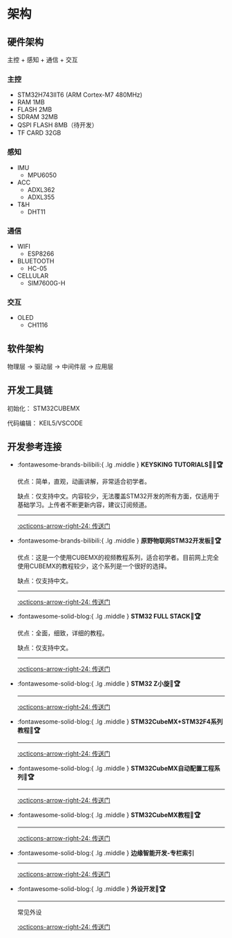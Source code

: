 # 架构

## 硬件架构

主控 + 感知 + 通信 + 交互


### 主控

- STM32H743IIT6 (ARM Cortex-M7 480MHz)
- RAM 1MB
- FLASH 2MB
- SDRAM 32MB
- QSPI FLASH 8MB（待开发）
- TF CARD 32GB

### 感知
- IMU
    - MPU6050
- ACC
    - ADXL362
    - ADXL355
- T&H
    - DHT11

### 通信
- WIFI
    - ESP8266
- BLUETOOTH
    - HC-05
- CELLULAR
    - SIM7600G-H

### 交互
- OLED
    - CH1116

## 软件架构

物理层 -> 驱动层 -> 中间件层 -> 应用层 

## 开发工具链

初始化： STM32CUBEMX

代码编辑： KEIL5/VSCODE

## 开发参考连接


<div class="grid cards" markdown>

-   :fontawesome-brands-bilibili:{ .lg .middle } __KEYSKING TUTORIALS🎯✅🏆__

    优点：简单，直观，动画讲解，非常适合初学者。

    缺点：仅支持中文。内容较少，无法覆盖STM32开发的所有方面，仅适用于基础学习。上传者不断更新内容，建议订阅频道。

    ---

    [:octicons-arrow-right-24: <a href="https://www.bilibili.com/video/BV12v4y1y7uV/?spm_id_from=333.788&vd_source=5a427660f0337fedc22d4803661d493f" target="_blank"> 传送门 </a>](#)

</div>

<div class="grid cards" markdown>

-   :fontawesome-brands-bilibili:{ .lg .middle } __原野物联网STM32开发板🎯🏆__

    优点：这是一个使用CUBEMX的视频教程系列，适合初学者。目前网上完全使用CUBEMX的教程较少，这个系列是一个很好的选择。

    缺点：仅支持中文。

    ---

    [:octicons-arrow-right-24: <a href="https://space.bilibili.com/1341140649/channel/series" target="_blank"> 传送门 </a>](#)

</div>

<div class="grid cards" markdown>

-   :fontawesome-solid-blog:{ .lg .middle } __STM32 FULL STACK🎯🏆__

    优点：全面，细致，详细的教程。

    缺点：仅支持中文。

    ---

    [:octicons-arrow-right-24: <a href="https://blog.csdn.net/Mculover666/article/details/126943245" target="_blank"> 传送门 </a>](#)

-   :fontawesome-solid-blog:{ .lg .middle } __STM32 Z小旋🎯🏆__

    ---

    [:octicons-arrow-right-24: <a href="https://blog.csdn.net/as480133937/category_9188655.html" target="_blank"> 传送门 </a>](#)

-   :fontawesome-solid-blog:{ .lg .middle } __STM32CubeMX+STM32F4系列教程🎯🏆__

    ---

    [:octicons-arrow-right-24: <a href="https://www.cnblogs.com/lc-guo/p/17937268" target="_blank"> 传送门 </a>](#)

-   :fontawesome-solid-blog:{ .lg .middle } __STM32CubeMX自动配置工程系列🎯🏆__

    ---

    [:octicons-arrow-right-24: <a href="https://blog.csdn.net/weixin_42880082/category_12054555.html" target="_blank"> 传送门 </a>](#)

-   :fontawesome-solid-blog:{ .lg .middle } __STM32CubeMX教程🎯🏆__

    ---

    [:octicons-arrow-right-24: <a href="https://leung-manwah.blog.csdn.net/category_10508589.html" target="_blank"> 传送门 </a>](#)

-   :fontawesome-solid-blog:{ .lg .middle } __边缘智能开发-专栏索引__

    ---

    [:octicons-arrow-right-24: <a href="https://zhuanlan.zhihu.com/p/696554081" target="_blank"> 传送门 </a>](#)

-   :fontawesome-solid-blog:{ .lg .middle } __外设开发🎯🏆__

    ---

    常见外设

    [:octicons-arrow-right-24: <a href="https://blog.csdn.net/qq_45217381/category_12355452.html" target="_blank"> 传送门 </a>](#)

</div>
